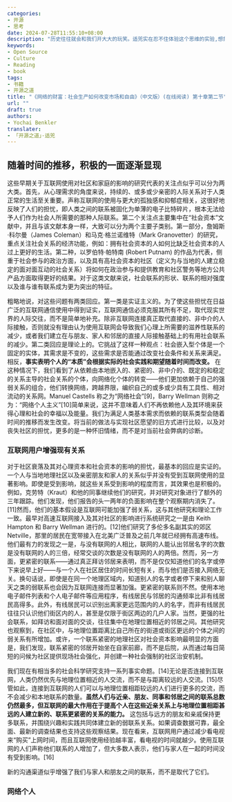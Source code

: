 ```yaml
---
categories:
- 开源
- 思考
date: 2024-07-28T11:55:10+08:00
description: "历史往往就会和我们开大大的玩笑。适兕实在忍不住体验这个思维的实验,想象虚拟的历史，于是尝试花几个月的时间翻译。Enjoy！Happy Reading～"
keywords:
- Open Source
- Culture
- Reading
- book
tags:
- 书籍
- 开源之道
title: "《网络的财富：社会生产如何改变市场和自由》（中文版）(在线阅读) 第十章第二节"
url: ""
draft: true
authors:
- Yochai Benkler
translater:
- 「开源之道」·适兕
---
```


## 随着时间的推移，积极的一面逐渐显现

这些早期关于互联网使用对社区和家庭的影响的研究代表的关注点似乎可以分为两大类。首先，从心理需求的角度来说，持续的、或多或少亲密的人际关系对于人类正常的生活至关重要。声称互联网的使用与更大的孤独感和抑郁症相关，这很好地反映了人们的担忧，即人类之间的联系被固化为单薄的电子比特碎片，根本无法给予人们作为社会人所需要的那种人际联系。第二个关注点主要集中在“社会资本”文献中，并且与该文献本身一样，大致可以分为两个主要子类别。第一部分，詹姆斯·科尔曼（James Coleman）和马克·格兰诺维特（Mark Granovetter）的研究，重点关注社会关系的经济功能，例如：拥有社会资本的人如何比缺乏社会资本的人过上更好的生活。第二种，以罗伯特·帕特南 (Robert Putnam) 的作品为代表，侧重于社会参与的政治方面，以及具有高社会资本的社区（定义为与当地的人建立稳定的面对面互动的社会关系）将如何在政治参与和提供教育和社区警务等地方公共产品方面取得更好的结果。对于这类文献来说，社会联系的形状、联系的相对强度以及谁与谁有联系成为更为突出的特征。

粗略地说，对这些问题有两类回应。第一类是实证主义的。为了使这些担忧在日益广泛的互联网通信使用中得到证实，互联网通信必须克服其所有不足，取代现实世界的人际交往，而不是简单地补充。除非互联网连接真正取代直接的、非中介的人际接触，否则就没有理由认为使用互联网会导致我们心理上所需要的滋养性联系的减少，或者我们建立在与朋友、家人和邻居的直接人际接触基础上的有用社会联系的减少。第二类回应是理论上的。它挑战了这样一种观点：社会嵌入型个体是一个固定的实体，其需求是不变的，这些需求是否能通过改变社会条件和关系来满足。相反，**事实表明个人的“本质”会根据实际的社会实践和期望随着时间而改变。** 在这种情况下，我们看到了从依赖由本地嵌入的、紧密的、非中介的、既定的和稳定的关系主导的社会关系的个体，向网络化个体的转变——他们更加依赖于自己的强弱关系的组合，他们转换网络，跨越界限，编织自己的或多或少具有工具性、相对流动的关系网。Manuel Castells 称之为“网络社会”[9]，Barry Wellman 则称之为：“网络个人主义”[10]简单来说，这并不意味着人们不再依赖他人及其环境来获得心理和社会的幸福以及能量。我们为满足人类基本需求而依赖的联系类型会随着时间的推移而发生改变。将当前的做法与实现社区愿望的旧方式进行比较，以及对丧失社区的担忧，更多的是一种怀旧情绪，而不是对当前社会弊病的诊断。

### 互联网用户增强现有关系

对于社区衰落及其对心理资本和社会资本的影响的担忧，最基本的回应是实证的。一个人与当地地理社区以及亲密朋友和家人的关系似乎并没有受到互联网使用的显著影响。即使是受到影响，就这些关系受到影响的程度而言，其效果也是积极的。例如，克劳特（Kraut）和他的同事继续他们的研究，并对研究对象进行了额外的三年跟踪。他们发现，他们报告的头一两年的负面影响在整个观察期内消失了。[11]然而，他们的基本假设是互联网可能加强了弱关系，这与其他研究和理论工作一致。最早对高速互联网接入及其对社区的影响进行系统研究之一是由 Keith Hampton 和 Barry Wellman 进行的。[12]他们研究了多伦多名副其实的郊区 Netville，那里的居民在宽带接入在北美广泛普及之前几年就已经拥有高速布线。他们最有力的发现之一是，与没有联网的人相比，联网的人能认出邻居名字的次数是没有联网的人的三倍，经常交谈的次数是没有联网的人的两倍。然而，另一方面，更紧密的联系——通过真正拜访邻居来表明，而不是仅仅知道他们的名字或停下来说早上好——与一个人在社区居住的时间长短有关，而与他们是否接入网络无关。换句话说，即使是在同一个地理区域内，知道别人的名字或者停下来和别人聊天之类的弱联系也会因为互联网连接而显著加强。更紧密的联系则不然。使用本地电子邮件列表和个人电子邮件等应用程序，有线居民与邻居的沟通频率比非有线居民高得多。此外，有线居民可以识别出离家更远范围内的人的名字，而非有线居民往往只认识他们街区内的人，甚至是仅限于街区两边的几户人家。当然，更强的社会联系，如拜访和面对面的交谈，往往集中在地理位置相近的邻居之间。其他研究也观察到，在社区中，与地理位置距离比自己所在的街道或街区更远的个体之间的弱关系有所增加。或许，一个联系紧密的地理社区对社会资本影响最明显的方面是，我们发现，联系紧密的邻居开始坐在自家前廊，而不是后院，从而通过每日简短的问候为社区提供现场社会强化，并创建一种社会强制的社区治安机制。

我们现在有相当多的社会科学研究支持一系列事实命题。[14]无论是否连接到互联网，人类仍然优先与地理位置相近的人交流，而不是与距离较远的人交流。[15]尽管如此，连接到互联网的人们可以与地理位置相距较远的人们进行更多的交流，而不会减少和本地联系的数量。**虽然人们与近亲、朋友、同事和邻居之间的联系总数仍然最多，但互联网的最大作用在于提高个人在这些近亲关系上与地理位置相距甚远的人建立新的、联系更紧密的关系的能力。** 这包括与远方的朋友和亲戚保持更多联系，并围绕兴趣和实践共同体建立新的弱联系关系。如果调查数据可靠，最全面、最新的调查结果也支持这些观察结果。现在看来，互联网用户通过减少看电视来“购买”上网时间，而且互联网使用经验越丰富，看电视的时间就越少。使用互联网的人们声称他们联系的人增加了，但大多数人表示，他们与家人在一起的时间没有受到影响。[16]

新的沟通渠道似乎增强了我们与家人和朋友之间的联系，而不是取代了它们。

### 网络个人


